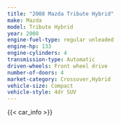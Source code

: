 ```yaml
---
title: "2008 Mazda Tribute Hybrid"
make: Mazda
model: Tribute Hybrid
year: 2008
engine-fuel-type: regular unleaded
engine-hp: 133
engine-cylinders: 4
transmission-type: Automatic
driven-wheels: Front wheel drive
number-of-doors: 4
market-category: Crossover,Hybrid
vehicle-size: Compact
vehicle-style: 4dr SUV
---
```


{{< car_info >}}
